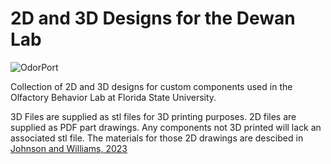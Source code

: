 
# 2D and 3D Designs for the Dewan Lab

![OdorPort](http://dewanlabneuro.fsu.acsitefactory.com/sites/g/files/upcbnu2156/files/github_images/composite_1.jpg)


Collection of 2D and 3D designs for custom components used in the Olfactory Behavior Lab at Florida State University.

3D Files are supplied as stl files for 3D printing purposes.
2D files are supplied as PDF part drawings. Any components not 3D printed will lack an associated stl file. The materials for those 2D drawings are descibed in [Johnson and Williams, 2023](https://star-protocols.cell.com/protocols/3043)




